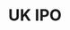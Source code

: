 ---
description: Snapshots of British patent/SPC applications received and subsequently
  published by the Intellectual Property Office.
title: UK IPO
url: https://www.gov.uk/government/publications/ipo-patent-data
uuid: 333581ce-74c6-4d82-bfd5-647895d42191
---
